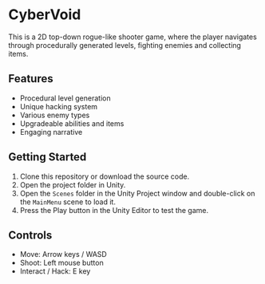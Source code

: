 # CyberVoid

This is a 2D top-down rogue-like shooter game, where the player navigates through procedurally generated levels, fighting enemies and collecting items.

## Features

* Procedural level generation
* Unique hacking system
* Various enemy types
* Upgradeable abilities and items
* Engaging narrative

## Getting Started

1. Clone this repository or download the source code.
2. Open the project folder in Unity.
3. Open the `Scenes` folder in the Unity Project window and double-click on the `MainMenu` scene to load it.
4. Press the Play button in the Unity Editor to test the game.

## Controls

* Move: Arrow keys / WASD
* Shoot: Left mouse button
* Interact / Hack: E key
